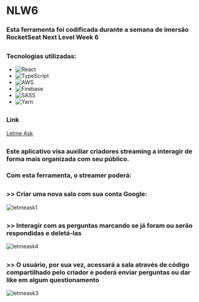 # NLW6
### Esta ferramenta foi codificada durante a semana de imersão RocketSeat Next Level Week 6

##

### Tecnologias utilizadas:

* ![React](https://img.shields.io/badge/react-%2320232a.svg?style=for-the-badge&logo=react&logoColor=%2361DAFB) 
* ![TypeScript](https://img.shields.io/badge/typescript-%23007ACC.svg?style=for-the-badge&logo=typescript&logoColor=white)
* ![AWS](https://img.shields.io/badge/AWS-%23FF9900.svg?style=for-the-badge&logo=amazon-aws&logoColor=white)
* ![Firebase](https://img.shields.io/badge/firebase-%23039BE5.svg?style=for-the-badge&logo=firebase)
* ![SASS](https://img.shields.io/badge/SASS-hotpink.svg?style=for-the-badge&logo=SASS&logoColor=white)
* ![Yarn](https://img.shields.io/badge/yarn-%232C8EBB.svg?style=for-the-badge&logo=yarn&logoColor=white) 

##

### Link
[Letme Ask](https://main.d2uumfw6wwy9bk.amplifyapp.com/)

##
### Este aplicativo visa auxiliar criadores streaming a interagir de forma mais organizada com seu público.
### Com esta ferramenta, o streamer poderá:

##

### >> Criar uma nova sala com sua conta Google:

  ![letmeask1](https://user-images.githubusercontent.com/5132840/146588953-067246d1-ce57-46b7-aafd-83466a7e95f5.PNG)

##

### >> Interagir com as perguntas marcando se já foram ou serão respondidas e deletá-las

![letmeask4](https://user-images.githubusercontent.com/5132840/146589134-a2d52766-87b9-42eb-9e07-6d86b8134668.PNG)

##

### >> O usuário, por sua vez, acessará a sala através de código compartilhado pelo criador e poderá enviar perguntas ou dar like em algum questionamento

![letmeask3](https://user-images.githubusercontent.com/5132840/146589369-34cc60b0-fda0-4f83-9854-cf2e33a0f4a2.PNG)

